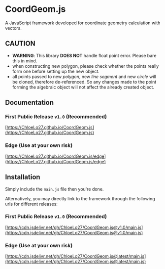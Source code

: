 # CoordGeom.js

A JavaScript framework developed for coordinate geometry calculation with vectors.

## CAUTION

-   **WARNING**: This library **DOES NOT** handle float point error.  Please bare this in mind.
-   when constructing new polygon, please check whether the points really form one before setting up the new object.
-   all points passed to new _polygon_, new _line segment_ and new _circle_ will be cloned, therefore de-referenced.  So any changes made to the point forming the algebraic object will not affect the already created object.

## Documentation

### First Public Release `v1.0` (Recommended)
[https://ChloeLo27.github.io/CoordGeom.js](https://ChloeLo27.github.io/CoordGeom.js)

### Edge (Use at your own risk)
[https://ChloeLo27.github.io/CoordGeom.js/edge](https://ChloeLo27.github.io/CoordGeom.js/edge)

## Installation

Simply include the `main.js` file then you're done.

Alternatively, you may directly link to the framework through the following urls for different releases:

### First Public Release `v1.0` (Recommended)
[https://cdn.jsdelivr.net/gh/ChloeLo27/CoordGeom.js@v1.0/main.js](https://cdn.jsdelivr.net/gh/ChloeLo27/CoordGeom.js@v1.0/main.js)

### Edge (Use at your own risk)
[https://cdn.jsdelivr.net/gh/ChloeLo27/CoordGeom.js@latest/main.js](https://cdn.jsdelivr.net/gh/ChloeLo27/CoordGeom.js@latest/main.js)
